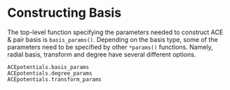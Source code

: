 # Constructing Basis

The top-level function specifying the parameters needed to construct ACE & pair basis is `basis_params()`. Depending on the basis type, some of the parameters need to be specified by other `*params()` functions. Namely, radial basis, transform and degree have several different options. 


```@docs
ACEpotentials.basis_params
ACEpotentials.degree_params
ACEpotentials.transform_params
```
